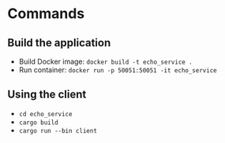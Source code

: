 # Commands

## Build the application
* Build Docker image: `docker build -t echo_service .`
* Run container: `docker run -p 50051:50051 -it echo_service`


## Using the client
* `cd echo_service`
* `cargo build`
* `cargo run --bin client`
